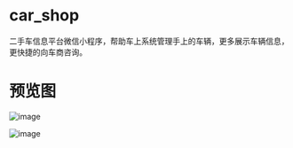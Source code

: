 # car_shop
二手车信息平台微信小程序，帮助车上系统管理手上的车辆，更多展示车辆信息，更快捷的向车商咨询。

# 预览图
![image](https://github.com/t880216t/car_shop/blob/master/demo1.jpg)

![image](https://github.com/t880216t/car_shop/blob/master/demo2.jpg)
